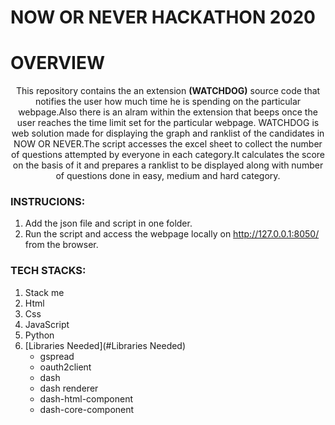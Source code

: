 # NOW OR NEVER HACKATHON 2020

# OVERVIEW

<p align="center">
This repository contains the an extension <strong>(WATCHDOG)</strong> source code that notifies the user how much time he is spending on the particular webpage.Also there is an alram within the extension that beeps once the user reaches the time limit set for the particular webpage. 
WATCHDOG is web solution made for displaying the graph and ranklist of the candidates in NOW OR NEVER.The script accesses the excel sheet to collect the number of questions attempted by everyone in each category.It calculates the score on the basis of it and prepares a ranklist to be displayed along with number of questions done in easy, medium and hard category.
</p>

### INSTRUCIONS:
1. Add the json file and script in one folder. 
2. Run the script and access the webpage locally on  http://127.0.0.1:8050/ from the browser.

### TECH STACKS:
1. Stack me
2. Html
3. Css
3. JavaScript
5. Python
6. [Libraries Needed](#Libraries Needed)
     * gspread 
     * oauth2client
     * dash
     * dash renderer
     * dash-html-component
     * dash-core-component
     


